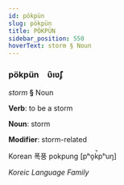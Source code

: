 ```yaml
---
id: pökpün
slug: pökpün
title: PÖKPÜN
sidebar_position: 550
hoverText: storm § Noun
---
```


### pökpün&emsp;<span kind="abugida">ʋ̑ıʋ̃ʄ</span>

*storm* **§** Noun

**Verb**: to be a storm

**Noun**: storm

**Modifier**: storm-related

Korean 폭풍 pokpung [pʰo̞k̚pʰuŋ]

*Koreic Language Family*
